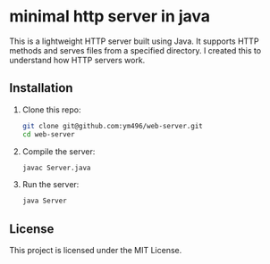 # minimal http server in java
This is a lightweight HTTP server built using Java. It supports HTTP methods and serves files from a specified directory. I created this to understand how HTTP servers work.

## Installation

1. Clone this repo:
   ```bash
   git clone git@github.com:ym496/web-server.git
   cd web-server
   ```
2. Compile the server:
   ```bash
   javac Server.java
   ```
3. Run the server:
   ```bash
   java Server
   ```

## License

This project is licensed under the MIT License.
